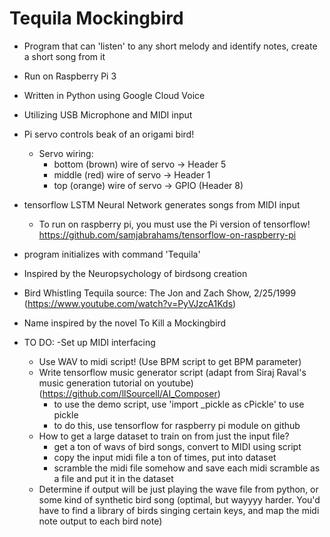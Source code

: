 # Tequila Mockingbird
- Program that can 'listen' to any short melody and identify notes, create a short song from it
- Run on Raspberry Pi 3
- Written in Python using Google Cloud Voice
- Utilizing USB Microphone and MIDI input
- Pi servo controls beak of an origami bird!
	- Servo wiring:
		- bottom (brown) wire of servo -> Header 5 
		- middle (red) wire of servo -> Header 1
		- top (orange) wire of servo -> GPIO (Header 8) 
- tensorflow LSTM Neural Network generates songs from MIDI input
	- To run on raspberry pi, you must use the Pi version of tensorflow! https://github.com/samjabrahams/tensorflow-on-raspberry-pi
- program initializes with command 'Tequila'
- Inspired by the Neuropsychology of birdsong creation
- Bird Whistling Tequila source: The Jon and Zach Show, 2/25/1999 (https://www.youtube.com/watch?v=PyVJzcA1Kds)
- Name inspired by the novel To Kill a Mockingbird

- TO DO:
  -Set up MIDI interfacing
  	- Use WAV to midi script! (Use BPM script to get BPM parameter)
    - Write tensorflow music generator script (adapt from Siraj Raval's music generation tutorial on youtube) (https://github.com/llSourcell/AI_Composer)
      - to use the demo script, use 'import _pickle as cPickle' to use pickle
      - to do this, use tensorflow for raspberry pi module on github
  	- How to get a large dataset to train on from just the input file? 
  		- get a ton of wavs of bird songs, convert to MIDI using script
  		- copy the input midi file a ton of times, put into dataset
  		- scramble the midi file somehow and save each midi scramble as a file and put it in the dataset
  - Determine if output will be just playing the wave file from python, or some kind of synthetic bird song (optimal, but wayyyy harder. You'd have to find a library of birds singing certain keys, and map the midi note output to each bird note)

